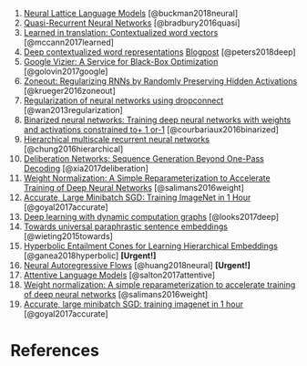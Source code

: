 1. [Neural Lattice Language Models](https://arxiv.org/pdf/1803.05071.pdf) [@buckman2018neural]
2. [Quasi-Recurrent Neural Networks](https://arxiv.org/abs/1611.01576) [@bradbury2016quasi]
3. [Learned in translation: Contextualized word vectors](https://openreview.net/pdf?id=SJTCsqMUf) [@mccann2017learned]
4. [Deep contextualized word representations](https://openreview.net/pdf?id=SJTCsqMUf) [Blogpost](http://allennlp.org/elmo) [@peters2018deep]
5. [Google Vizier: A Service for Black-Box Optimization](http://delivery.acm.org/10.1145/3100000/3098043/p1487-golovin.pdf?ip=161.53.65.243&id=3098043&acc=OA&key=4D4702B0C3E38B35%2E4D4702B0C3E38B35%2E4D4702B0C3E38B35%2E5945DC2EABF3343C&__acm__=1521816060_f8e5a5274dbf83b05b40a09fb442c1dc) [@golovin2017google]
6. [Zoneout: Regularizing RNNs by Randomly Preserving Hidden Activations](https://arxiv.org/pdf/1606.01305.pdf) [@krueger2016zoneout]
7. [Regularization of neural networks using dropconnect](http://proceedings.mlr.press/v28/wan13.pdf) [@wan2013regularization]
8. [Binarized neural networks: Training deep neural networks with weights and activations constrained to+ 1 or-1](https://arxiv.org/abs/1602.02830) [@courbariaux2016binarized]
9. [Hierarchical multiscale recurrent neural networks](https://openreview.net/forum?id=S1di0sfgl) [@chung2016hierarchical]
10. [Deliberation Networks: Sequence Generation Beyond One-Pass Decoding](https://papers.nips.cc/paper/6775-deliberation-networks-sequence-generation-beyond-one-pass-decoding.pdf) [@xia2017deliberation]
11. [Weight Normalization: A Simple Reparameterization to Accelerate Training of Deep Neural Networks](https://arxiv.org/pdf/1602.07868.pdf) [@salimans2016weight]
12. [Accurate, Large Minibatch SGD: Training ImageNet in 1 Hour](https://arxiv.org/pdf/1706.02677.pdf) [@goyal2017accurate]
13. [Deep learning with dynamic computation graphs](https://openreview.net/pdf?id=ryrGawqex) [@looks2017deep]
14. [Towards universal paraphrastic sentence embeddings](https://arxiv.org/pdf/1511.08198.pdf) [@wieting2015towards]
15. [Hyperbolic Entailment Cones for Learning Hierarchical Embeddings](https://arxiv.org/pdf/1804.01882.pdf) [@ganea2018hyperbolic] **[Urgent!]**
16. [Neural Autoregressive Flows](https://arxiv.org/pdf/1804.00779.pdf) [@huang2018neural] **[Urgent!]**
17. [Attentive Language Models](http://aclweb.org/anthology/I17-1045) [@salton2017attentive]
18. [Weight normalization: A simple reparameterization to accelerate training of deep neural networks](https://arxiv.org/pdf/1602.07868.pdf) [@salimans2016weight]
19. [Accurate, large minibatch SGD: training imagenet in 1 hour](https://arxiv.org/pdf/1706.02677.pdf) [@goyal2017accurate]




# References
